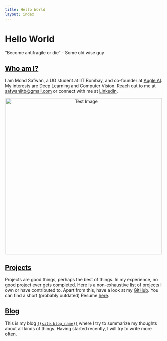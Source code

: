 ```yaml
---
title: Hello World
layout: index
---
```


# Hello World

<p class="message">
    “Become antifragile or die” - Some old wise guy
</p>

<h2><a href="./about" style="color: #000000">Who am I?</a></h2>    

I am Mohd Safwan, a UG student at IIT Bombay, and co-founder at [Augle AI](https://augle.ai). My interests are Deep Learning and Computer Vision. Reach out to me at [safwaniitb@gmail.com](mailto:safwaniitb@gmail.com) or connect with me at  [LinkedIn](https://www.linkedin.com/in/safwankdb/).

<!-- ![Safwan's GitHub stats](https://github-readme-stats.vercel.app/api?username=safwankdb&theme=dracula) -->

<div align='center'>
   <img src="https://github-readme-stats.vercel.app/api?username=safwankdb&theme=dracula" alt="Test Image" align='center' width="500"/>
</div>

<h2><a href="./projects" style="color: #000000">Projects</a></h2>    

Projects are good things, perhaps the best of things. In my experience, no good project ever gets completed. Here is a non-exhaustive list of projects I own or have contributed to. Apart from this, have a look at my [GitHub](https://github.com/safwankdb). You can find a short (probably outdated) Resume [here](./Resume.pdf).

<h2><a href="./blog" style="color: #000000">Blog</a></h2>    

This is my blog [```{{site.blog_name}}```](./blog) where I try to summarize my thoughts about all kinds of things. Having started recently, I will try to write more often.
